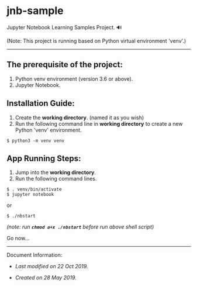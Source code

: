 # jnb-sample

Jupyter Notebook Learning Samples Project. 🔊 

(Note: This project is running based on Python virtual environment 'venv'.)

---

## The prerequisite of the project:
1. Python venv environment (version 3.6 or above).
2. Jupyter Notebook. 


## Installation Guide:
1. Create the **working directory**. (named it as you wish)
2. Run the following command line in **working directory** to create a new Python 'venv' environment.

```
$ python3 -m venv venv
```

## App Running Steps:
1. Jump into the **working directory**.
2. Run the following command lines.

```
$ . venv/bin/activate
$ jupyter notebook
```

or

```
$ ./nbstart
```
*(note: run **`chmod a+x ./nbstart`** before run above shell script)*

Go now...

---

Document Information:

- *Last modified on 22 Oct 2019.*

- *Created on 28 May 2019.*
